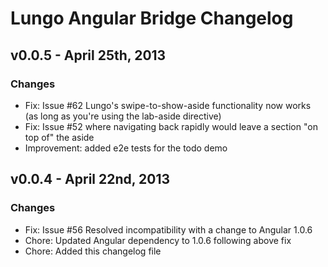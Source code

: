 # Lungo Angular Bridge Changelog

## v0.0.5 - April 25th, 2013
### Changes
 - Fix: Issue #62 Lungo's swipe-to-show-aside functionality now works (as long as you're using the lab-aside directive)
 - Fix: Issue #52 where navigating back rapidly would leave a section "on top of" the aside
 - Improvement: added e2e tests for the todo demo

## v0.0.4 - April 22nd, 2013
### Changes
 - Fix: Issue #56 Resolved incompatibility with a change to Angular 1.0.6
 - Chore: Updated Angular dependency to 1.0.6 following above fix
 - Chore: Added this changelog file